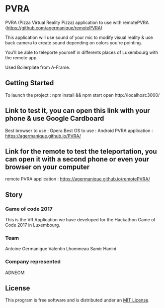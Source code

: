 # PVRA

PVRA (Pizza Virtual Reality Pizza) application to use with remotePVRA (https://github.com/agermanique/remotePVRA)

This application will use sound of your mic to modify visual reality & use back camera to create sound depending on colors you're
pointing.

You'll be able to teleporte yourself in differents places of Luxembourg with the remote app.

Used Boilerplate from A-Frame.

## Getting Started

To launch the project : 
npm install && npm start
open http://localhost:3000/

## Link to test it, you can open this link with your phone & use Google Cardboard

Best browser to use : Opera
Best OS to use : Android
PVRA application : https://agermanique.github.io/PVRA/

## Link for the remote to test the teleportation, you can open it with a second phone or even your browser on your computer

remote PVRA application : https://agermanique.github.io/remotePVRA/

## Story

### Game of code 2017

This is the VR Application we have developed for the Hackathon Game of Code 2017 in Luxembourg.

### Team

Antoine Germanique
Valentin Lhommeau
Samir Hanini

### Company represented

ADNEOM

## License

This program is free software and is distributed under an [MIT License](LICENSE).
